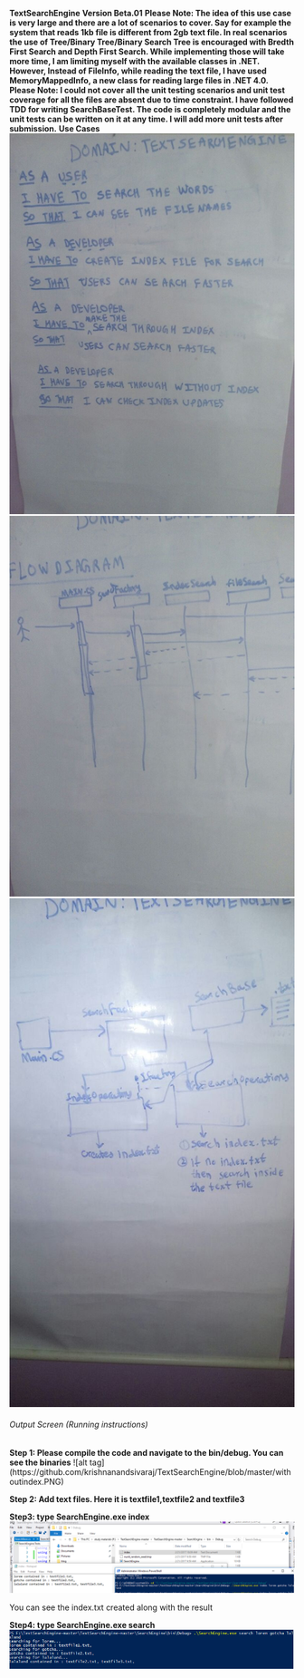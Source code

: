 <b>TextSearchEngine</b>
<b>Version Beta.01</b>
<b>Please Note: The idea of this use case is very large and there are a lot of scenarios to cover.  Say for example the system that reads 1kb file is different from 2gb text file.  In real scenarios the use of Tree/Binary Tree/Binary Search Tree is encouraged with Bredth First Search and Depth First Search. While implementing those will take more time, I am limiting myself with the available classes in .NET.  However, Instead of FileInfo, while reading the text file, I have used MemoryMappedInfo, a new class for reading large files in .NET 4.0.
<br/>Please Note:  I could not cover all the unit testing scenarios and unit test coverage for all the files are absent due to time constraint.  I have followed TDD for writing SearchBaseTest.  The code is completely modular and the unit tests can be written on it at any time.  I will add more unit tests after submission.</b>
<b>Use Cases</b>
![alt tag](https://github.com/krishnanandsivaraj/TextSearchEngine/blob/master/usecase.jpg)
![alt tag](https://github.com/krishnanandsivaraj/TextSearchEngine/blob/master/flowdiagram1.jpg)
![alt tag](https://github.com/krishnanandsivaraj/TextSearchEngine/blob/master/flowdiagram3.jpg)
<h6>Output Screen (Running instructions)</h6>
<b>Step  1: Please compile the code and navigate to the bin/debug.  You can see the binaries</b>
![alt tag](https://github.com/krishnanandsivaraj/TextSearchEngine/blob/master/withoutindex.PNG)

<b>Step 2: Add text  files. Here it is textfile1,textfile2 and textfile3</b>

<b>Step3: type SearchEngine.exe index <words you want to search></b>
![alt tag](https://github.com/krishnanandsivaraj/TextSearchEngine/blob/master/indexcreated.PNG)

You can see the index.txt created along with the result

<b>Step4: type SearchEngine.exe search <words you want to search></b>
![alt tag](https://github.com/krishnanandsivaraj/TextSearchEngine/blob/master/searchresults.PNG)

